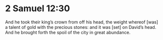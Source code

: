 # 2 Samuel 12:30

And he took their king’s crown from off his head, the weight whereof [was] a talent of gold with the precious stones: and it was [set] on David’s head. And he brought forth the spoil of the city in great abundance.